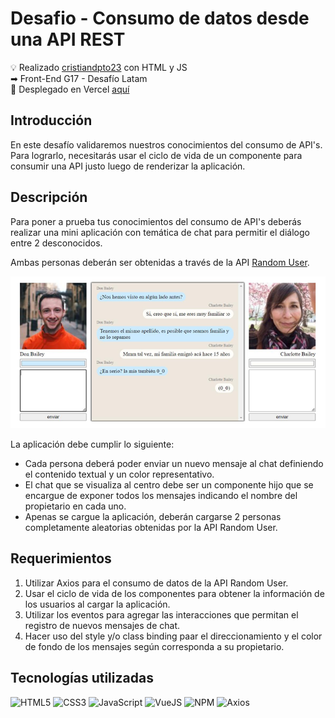 # Desafio - Consumo de datos desde una API REST

💡 Realizado [cristiandpto23](https://github.com/cristiandpto23) con HTML y JS<br>
➡ Front-End G17 - Desafío Latam<br>
🔗 Desplegado en Vercel [aquí]()<br>

## Introducción

En este desafío validaremos nuestros conocimientos del consumo de API's. Para lograrlo, necesitarás usar el ciclo de vida de un componente para consumir una API justo luego de renderizar la aplicación.

## Descripción

Para poner a prueba tus conocimientos del consumo de API's deberás realizar una mini aplicación con temática de chat para permitir el diálogo entre 2 desconocidos.

Ambas personas deberán ser obtenidas a través de la API [Random User](https://randomuser.me/).

<div align="center"><img src="./src/assets/img/image.png"> </div>

La aplicación debe cumplir lo siguiente:

-   Cada persona deberá poder enviar un nuevo mensaje al chat definiendo el contenido textual y un color representativo.
-   El chat que se visualiza al centro debe ser un componente hijo que se encargue de exponer todos los mensajes indicando el nombre del propietario en cada uno.
-   Apenas se cargue la aplicación, deberán cargarse 2 personas completamente aleatorias obtenidas por la API Random User.

## Requerimientos

1. Utilizar Axios para el consumo de datos de la API Random User.
2. Usar el ciclo de vida de los componentes para obtener la información de los usuarios al cargar la aplicación.
3. Utilizar los eventos para agregar las interacciones que permitan el registro de nuevos mensajes de chat.
4. Hacer uso del style y/o class binding paar el direccionamiento y el color de fondo de los mensajes según corresponda a su propietario.

## Tecnologías utilizadas

![HTML5](https://img.shields.io/badge/HTML5-E34F26?style=for-the-badge&logo=html5&logoColor=white) ![CSS3](https://img.shields.io/badge/CSS3-1572B6?style=for-the-badge&logo=css3&logoColor=white) ![JavaScript](https://img.shields.io/badge/JavaScript-323330?style=for-the-badge&logo=javascript&logoColor=F7DF1E) ![VueJS](https://img.shields.io/badge/Vue%20js-35495E?style=for-the-badge&logo=vuedotjs&logoColor=4FC08D) ![NPM](https://img.shields.io/badge/npm-CB3837?style=for-the-badge&logo=npm&logoColor=white) ![Axios](https://img.shields.io/badge/axios-671ddf?&style=for-the-badge&logo=axios&logoColor=white)
